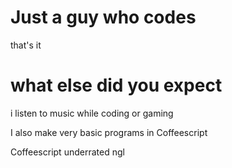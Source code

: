 # Just a guy who codes

that's it

# what else did you expect

i listen to music while coding or gaming

I also make very basic programs in Coffeescript

Coffeescript underrated ngl
